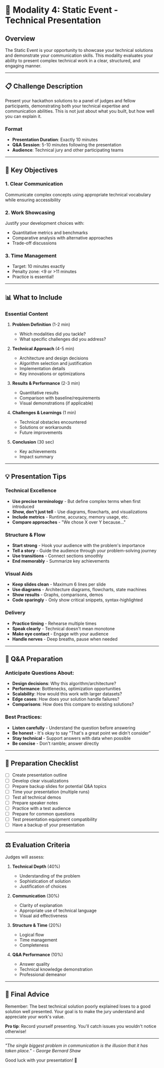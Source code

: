 # 🎤 Modality 4: Static Event - Technical Presentation

## Overview
The Static Event is your opportunity to showcase your technical solutions and demonstrate your communication skills. This modality evaluates your ability to present complex technical work in a clear, structured, and engaging manner.

---

## 📋 Challenge Description

Present your hackathon solutions to a panel of judges and fellow participants, demonstrating both your technical expertise and communication abilities. This is not just about what you built, but how well you can explain it.

### Format
- **Presentation Duration**: Exactly 10 minutes
- **Q&A Session**: 5-10 minutes following the presentation
- **Audience**: Technical jury and other participating teams

---

## 🎯 Key Objectives

### 1. **Clear Communication** 
Communicate complex concepts using appropriate technical vocabulary while ensuring accessibility

### 2. **Work Showcasing** 
Justify your development choices with:
- Quantitative metrics and benchmarks
- Comparative analysis with alternative approaches
- Trade-off discussions

### 3. **Time Management** 
- Target: 10 minutes exactly
- Penalty zone: <9 or >11 minutes
- Practice is essential!

---

## 📊 What to Include

### Essential Content
1. **Problem Definition** (1-2 min)
   - Which modalities did you tackle?
   - What specific challenges did you address?

2. **Technical Approach** (4-5 min)
   - Architecture and design decisions
   - Algorithm selection and justification
   - Implementation details
   - Key innovations or optimizations

3. **Results & Performance** (2-3 min)
   - Quantitative results
   - Comparison with baseline/requirements
   - Visual demonstrations (if applicable)

4. **Challenges & Learnings** (1 min)
   - Technical obstacles encountered
   - Solutions or workarounds
   - Future improvements

5. **Conclusion** (30 sec)
   - Key achievements
   - Impact summary

---

## 💡 Presentation Tips

### Technical Excellence
- **Use precise terminology** - But define complex terms when first introduced
- **Show, don't just tell** - Use diagrams, flowcharts, and visualizations
- **Include metrics** - Runtime, accuracy, memory usage, etc.
- **Compare approaches** - "We chose X over Y because..."

### Structure & Flow
- **Start strong** - Hook your audience with the problem's importance
- **Tell a story** - Guide the audience through your problem-solving journey
- **Use transitions** - Connect sections smoothly
- **End memorably** - Summarize key achievements

### Visual Aids
- **Keep slides clean** - Maximum 6 lines per slide
- **Use diagrams** - Architecture diagrams, flowcharts, state machines
- **Show results** - Graphs, comparisons, demos
- **Code sparingly** - Only show critical snippets, syntax-highlighted

### Delivery
- **Practice timing** - Rehearse multiple times
- **Speak clearly** - Technical doesn't mean monotone
- **Make eye contact** - Engage with your audience
- **Handle nerves** - Deep breaths, pause when needed

---

## 🤔 Q&A Preparation

### Anticipate Questions About:
- **Design decisions**: Why this algorithm/architecture?
- **Performance**: Bottlenecks, optimization opportunities
- **Scalability**: How would this work with larger datasets?
- **Edge cases**: How does your solution handle failures?
- **Comparisons**: How does this compare to existing solutions?

### Best Practices:
- **Listen carefully** - Understand the question before answering
- **Be honest** - It's okay to say "That's a great point we didn't consider"
- **Stay technical** - Support answers with data when possible
- **Be concise** - Don't ramble; answer directly

---

## 📝 Preparation Checklist

- [ ] Create presentation outline
- [ ] Develop clear visualizations
- [ ] Prepare backup slides for potential Q&A topics
- [ ] Time your presentation (multiple runs)
- [ ] Test all technical demos
- [ ] Prepare speaker notes
- [ ] Practice with a test audience
- [ ] Prepare for common questions
- [ ] Test presentation equipment compatibility
- [ ] Have a backup of your presentation

---

## ⚖️ Evaluation Criteria

Judges will assess:

1. **Technical Depth** (40%)
   - Understanding of the problem
   - Sophistication of solution
   - Justification of choices

2. **Communication** (30%)
   - Clarity of explanation
   - Appropriate use of technical language
   - Visual aid effectiveness

3. **Structure & Time** (20%)
   - Logical flow
   - Time management
   - Completeness

4. **Q&A Performance** (10%)
   - Answer quality
   - Technical knowledge demonstration
   - Professional demeanor

---

## 🚀 Final Advice

Remember: The best technical solution poorly explained loses to a good solution well presented. Your goal is to make the jury understand and appreciate your work's value.

**Pro tip**: Record yourself presenting. You'll catch issues you wouldn't notice otherwise!

---

*"The single biggest problem in communication is the illusion that it has taken place." - George Bernard Shaw*

Good luck with your presentation! 🎯